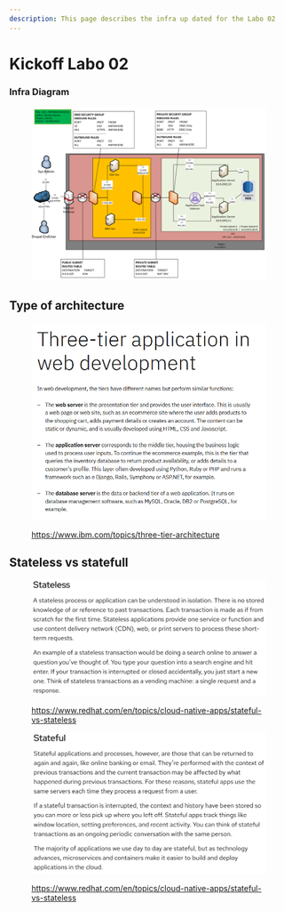 ```yaml
---
description: This page describes the infra up dated for the Labo 02
---
```


# Kickoff Labo 02



### Infra Diagram

<figure><img src="../../../.gitbook/assets/image (3) (5).png" alt=""><figcaption></figcaption></figure>

## Type of architecture

<figure><img src="../../../.gitbook/assets/image (3).png" alt=""><figcaption><p><a href="https://www.ibm.com/topics/three-tier-architecture">https://www.ibm.com/topics/three-tier-architecture</a></p></figcaption></figure>

## Stateless vs statefull

<figure><img src="../../../.gitbook/assets/image (1).png" alt=""><figcaption><p><a href="https://www.redhat.com/en/topics/cloud-native-apps/stateful-vs-stateless">https://www.redhat.com/en/topics/cloud-native-apps/stateful-vs-stateless</a></p></figcaption></figure>

<figure><img src="../../../.gitbook/assets/image (8).png" alt=""><figcaption><p><a href="https://www.redhat.com/en/topics/cloud-native-apps/stateful-vs-stateless">https://www.redhat.com/en/topics/cloud-native-apps/stateful-vs-stateless</a></p></figcaption></figure>
